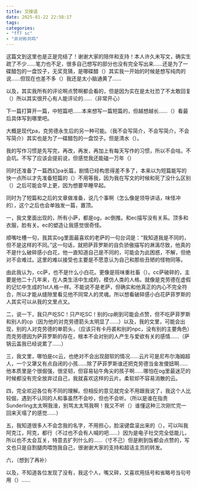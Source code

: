 ```yaml
---
title: 交接语
date: 2025-01-22 22:58:17
tags:
categories:
- "ff7 sc"
- "非对称共鸣"
---
```


这篇文到这里也是正是完结了！谢谢大家的陪伴和支持！本人许久未写文，确实生疏了不少……笔力也不足，很多自己想写的部分也没有完全写出来……还是为了一碟醋包的一盘饺子，无奖竞猜，是哪碟醋（）其实我一开始的时候是想写纯肉的说……但现在也差不多（）我还是太小脑通黄了……

以及，其实我所有的评论啊点赞啊都会看的，但是因为实在是太社恐了不太敢回复（）所以其实很开心有人能评论的……（非常开心）

下一篇打算开一篇，中短篇吧……本来想写一篇短篇的，但越想越长……（）看最后具体写到哪里吧。

大概是现代pa，克劳德永生后的另一种可能。（我不会写简介，不会写简介，不会写简介）其实也是为了一碟醋包的一盘饺子。但是清水（）。

我的写作习惯是先写完，再改，再发，再加上有每天写作的习惯，所以不会咕，不会坑。不写了应该会提前说，但感觉我还能磕一万年（）

同时还准备了一篇西幻pa长篇，剧情已经构思得差不多了，本来以为短篇能写的快一点所以才先准备短篇的（）不用等我，因为我在写文的时候和死了没什么区别（）之后可能会早上更，因为想要早睡早起。

同时为了短篇和之后的文章做准备，说几个事啊（怎么像是领导讲话，味怪冲的），这个之后也会单独发一篇，置顶。

一，我文里面出现的，所有小萨，都是og，ac倒推。和ec描写没有关系。顶多和衣服，脸有关。ec的塑造让我感觉很奇怪。

​        顺嘴吐槽一句，我其实og里面最喜欢的老萨的一句台词是：“我知道我是不同的，但不是这样的不同。”这一句话，就把萨菲罗斯的自负骄傲描写的淋漓尽致，他真的不是什么破碎感小白花，他一直知道自己是不同的，可能会为此困惑，不解，但绝对不会难过。这里的难以接受也主要是不愿意认为自己和那些丑陋的怪物同等。

​        由此我认为，cc萨，也不是什么小白花。更像是班味重社畜（）。cc萨破碎的，主要是他二十几年来，在人类生活中生成的，模仿人类的人格。就像是克劳德在虚假的记忆中生成的1st人格一样。不能说不是老萨，但确实和他真正的内心不完全符合，所以才能从缝隙里看见他不同常人的灵魂。所以想看破碎感小白花萨菲罗斯的人其实可以从我的文里点叉。

二，说一下，我只产吃SC！只产吃SC！别的cp刷到可能会点赞，但不吃萨菲罗斯和别人的cp（因为他的对克劳德箭头太明显了……）以及，我的文里，可能会出现，别的人对克劳德的单箭头，（应该只有卡丹裘和别的npc，没有别的主要角色）而克劳德因为萨菲罗斯的存在，根本不会对别的人产生与爱欲有关的感情……（萨锅云盖我已经说累了……）

三，我文里，哪怕是cc云，也绝对不会出现甜软的情况……云片可是尼布尔海姆超人，一个又犟又有点自闭的小孩……除了萨菲罗斯谁还把克劳德当金发傻妞啊……他本质里是个很倔强，很坚韧，但容易钻牛角尖的孩子啊……哪怕在og里最迷茫的时候都没有完全放弃过自己，我就喜欢这样的云片。柔软却不容易消散的云。

四，完全欢迎各位有不同的理解。但相反的意见就完全不用跟我说了，我这个人比较倔，遇到不认同的人和事虽然不会吵，但也不会听。（所以是谁在指责Sunderling太太啊我淦，别骂太太骂我啊！我又不听（）谁懂这种三次刚忙完一回来天塌了的感觉……）

五，我知道很多人不会念我的名字，不用担心，脸滚键盘滚出来的（），可以叫我阿克江，阿克，都行（不过也不会有人喊的吧……）因为是电子社交完全低能儿，所以也不太会互关，特意去扩列什么的……（寸不己）但是刷到饭都会点赞的，写文也只是自割腿肉喂饱我自己，很谢谢大家的支持和超话主页的转发。

六，（想到了再补）

以及，不知道各位发现了没有，我这个人，嘴又碎，又喜欢用括号和省略号当句号用（）……

